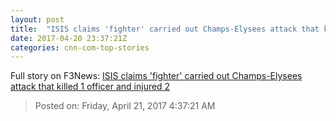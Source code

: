 ```yaml
---
layout: post
title:  "ISIS claims 'fighter' carried out Champs-Elysees attack that killed 1 officer and injured 2"
date: 2017-04-20 23:37:21Z
categories: cnn-com-top-stories
---
```





Full story on F3News: [ISIS claims 'fighter' carried out Champs-Elysees attack that killed 1 officer and injured 2](http://www.f3nws.com/n/RCjJzG)

> Posted on: Friday, April 21, 2017 4:37:21 AM
